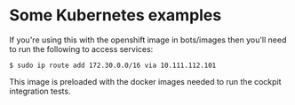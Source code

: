 # Some Kubernetes examples

If you're using this with the openshift image in bots/images then you'll
need to run the following to access services:

    $ sudo ip route add 172.30.0.0/16 via 10.111.112.101

This image is preloaded with the docker images needed to run the cockpit
integration tests.
